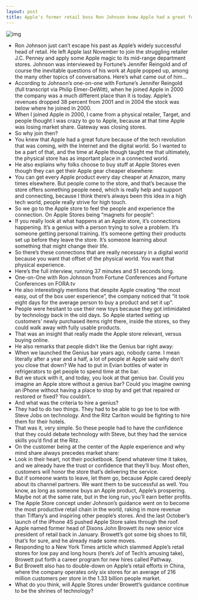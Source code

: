 ```yaml
---
layout: post
title: Apple's former retail boss Ron Johnson knew Apple had a great future back in 2000
---
```

![img](http://media.idownloadblog.com/wp-content/uploads/2012/06/apple-store-e1340491876604.jpeg)
* Ron Johnson just can’t escape his past as Apple’s widely successful head of retail. He left Apple last November to join the struggling retailer J.C. Penney and apply some Apple magic to its mid-range department stores. Johnson was interviewed by Fortune’s Jennifer Reingold and of course the inevitable questions of his work at Apple popped up, among the many other topics of conversations. Here’s what came out of him…
* According to Johnson’s one-on-one with Fortune’s Jennifer Reingold (full transcript via Philip Elmer-DeWitt), when he joined Apple in 2000 the company was a much different place than it is today. Apple’s revenues dropped 38 percent from 2001 and in 2004 the stock was below where he joined in 2000.
* When I joined Apple in 2000, I came from a physical retailer, Target, and people thought I was crazy to go to Apple, because at that time Apple was losing market share. Gateway was closing stores.
* So why join then?
* You knew that Apple had a great future because of the tech revolution that was coming, with the Internet and the digital world. So I wanted to be a part of that, and the time at Apple though taught me that ultimately, the physical store has as important place in a connected world.
* He also explains why folks choose to buy stuff at Apple Stores even though they can get their Apple gear cheaper elsewhere:
* You can get every Apple product every day cheaper at Amazon, many times elsewhere. But people come to the store, and that’s because the store offers something people need, which is really help and support and connecting, because I think there’s always been this idea in a high tech world, people really strive for high touch.
* So we go to the Apple store to feel the people and experience the connection. On Apple Stores being “magnets for people”:
* If you really look at what happens at an Apple store, it’s connections happening. It’s a genius with a person trying to solve a problem. It’s someone getting personal training. It’s someone getting their products set up before they leave the store. It’s someone learning about something that might change their life.
* So there’s these connections that are really necessary in a digital world because you want that offset of the physical world. You want that physical experience.
* Here’s the full interview, running 37 minutes and 51 seconds long.
* One-on-One with Ron Johnson from Fortune Conferences and Fortune Conferences on FORA.tv
* He also interestingly mentions that despite Apple creating “the most easy, out of the box user experience”, the company noticed that “it took eight days for the average person to buy a product and set it up”.
* People were hesitant to use their new toys because they got intimidated by technology back in the old days. So Apple started setting up customers’ newly purchased items right there, inside the stores, so they could walk away with fully usable products.
* That was an insight that really made the Apple store relevant, versus buying online.
* He also remarks that people didn’t like the Genius bar right away:
* When we launched the Genius bar years ago, nobody came. I mean literally after a year and a half, a lot of people at Apple said why don’t you close that down? We had to put in Evian bottles of water in refrigerators to get people to spend time at the bar.
* But we stuck with it, and today, you look at that genius bar. Could you imagine an Apple store without a genius bar? Could you imagine owning an iPhone without having a place to stop by and get that repaired or restored or fixed? You couldn’t.
* And what was the criteria to hire a genius?
* They had to do two things. They had to be able to go toe to toe with Steve Jobs on technology. And the Ritz Carlton would be fighting to hire them for their hotels.
* That was it, very simple. So these people had to have the confidence that they could debate technology with Steve, but they had the service skills you’d find at the Ritz.
* On the customer being at the center of the Apple experience and why mind share always precedes market share:
* Look in their heart, not their pocketbook. Spend whatever time it takes, and we already have the trust or confidence that they’ll buy. Most often, customers will honor the store that’s delivering the service.
* But if someone wants to leave, let them go, because Apple cared deeply about its channel partners. We want them to be successful as well. You know, as long as someone buys an Apple product, Apple’s prospering. Maybe not at the same rate, but in the long run, you’ll earn better profits.
* The Apple Store concept under Johnson’s guidance went on to become the most productive retail chain in the world, raking in more revenue than Tiffany’s and inspiring other people’s stores. And the last October’s launch of the iPhone 4S pushed Apple Store sales through the roof.
* Apple named former head of Dixons John Browett its new senior vice president of retail back in January. Browett’s got some big shoes to fill, that’s for sure, and he already made some moves.
* Responding to a New York Times article which slammed Apple’s retail stores for low pay and long hours (here’s Jof of Tech’s amusing take), Browett put forth a career program for new hires called Pathway.
* But Browett also has to double-down on Apple’s retail efforts in China, where the company operates only six stores for an average of 216 million customers per store in the 1.33 billion people market.
* What do you think, will Apple Stores under Browett’s guidance continue to be the shrines of technology?

